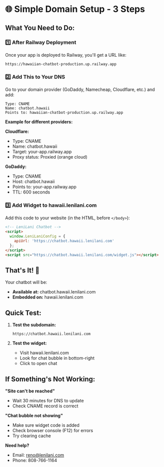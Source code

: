 # 🌐 Simple Domain Setup - 3 Steps

## What You Need to Do:

### 1️⃣ After Railway Deployment

Once your app is deployed to Railway, you'll get a URL like:
```
https://hawaiian-chatbot-production.up.railway.app
```

### 2️⃣ Add This to Your DNS

Go to your domain provider (GoDaddy, Namecheap, Cloudflare, etc.) and add:

```
Type: CNAME
Name: chatbot.hawaii
Points to: hawaiian-chatbot-production.up.railway.app
```

**Example for different providers:**

**Cloudflare:**
- Type: CNAME
- Name: chatbot.hawaii
- Target: your-app.railway.app
- Proxy status: Proxied (orange cloud)

**GoDaddy:**
- Type: CNAME
- Host: chatbot.hawaii
- Points to: your-app.railway.app
- TTL: 600 seconds

### 3️⃣ Add Widget to hawaii.lenilani.com

Add this code to your website (in the HTML, before `</body>`):

```html
<!-- LeniLani Chatbot -->
<script>
  window.LeniLaniConfig = {
    apiUrl: 'https://chatbot.hawaii.lenilani.com'
  };
</script>
<script src="https://chatbot.hawaii.lenilani.com/widget.js"></script>
```

## That's It! 🎉

Your chatbot will be:
- **Available at:** chatbot.hawaii.lenilani.com
- **Embedded on:** hawaii.lenilani.com

## Quick Test:

1. **Test the subdomain:**
   ```
   https://chatbot.hawaii.lenilani.com
   ```

2. **Test the widget:**
   - Visit hawaii.lenilani.com
   - Look for chat bubble in bottom-right
   - Click to open chat

## If Something's Not Working:

**"Site can't be reached"**
- Wait 30 minutes for DNS to update
- Check CNAME record is correct

**"Chat bubble not showing"**
- Make sure widget code is added
- Check browser console (F12) for errors
- Try clearing cache

**Need help?**
- Email: reno@lenilani.com
- Phone: 808-766-1164